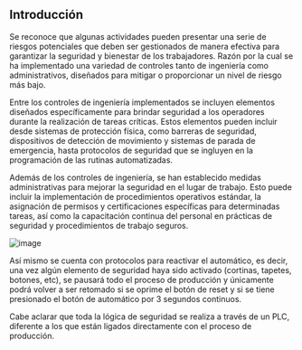 ## Introducción

Se reconoce que algunas actividades pueden presentar una serie de riesgos potenciales que deben ser gestionados de manera efectiva para garantizar la seguridad y bienestar de los trabajadores. Razón por la cual se ha implementado una variedad de controles tanto de ingeniería como administrativos, diseñados para mitigar o proporcionar un nivel de riesgo más bajo.

Entre los controles de ingeniería implementados se incluyen elementos diseñados específicamente para brindar seguridad a los operadores durante la realización de tareas críticas. Estos elementos pueden incluir desde sistemas de protección física, como barreras de seguridad, dispositivos de detección de movimiento y sistemas de parada de emergencia, hasta protocolos de seguridad que se ingluyen en la programación de las rutinas automatizadas.

Además de los controles de ingeniería, se han establecido medidas administrativas para mejorar la seguridad en el lugar de trabajo. Esto puede incluir la implementación de procedimientos operativos estándar, la asignación de permisos y certificaciones específicas para determinadas tareas, así como la capacitación continua del personal en prácticas de seguridad y procedimientos de trabajo seguros.

![image](https://github.com/dfcantors/Proyecto_APM/assets/83465309/269d4c53-11a6-4939-9ee7-d4a4d57ef7bf)

Así mismo se cuenta con protocolos para reactivar el automático, es decir, una vez algún elemento de seguridad haya sido activado (cortinas, tapetes, botones, etc), se pausará todo el proceso de producción y únicamente podrá volver a ser retomado si se oprime el botón de reset y si se tiene presionado el botón de automático por 3 segundos continuos.

Cabe aclarar que toda la lógica de seguridad se realiza a través de un PLC, diferente a los que están ligados directamente con el proceso de producción.

